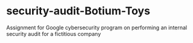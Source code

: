 # security-audit-Botium-Toys
Assignment for Google cybersecurity program on performing an internal security audit for a fictitious company
